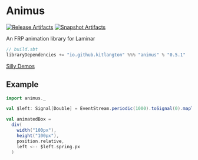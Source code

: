 # Animus

[![Release Artifacts][Badge-SonatypeReleases]][Link-SonatypeReleases]
[![Snapshot Artifacts][Badge-SonatypeSnapshots]][Link-SonatypeSnapshots]

An FRP animation library for Laminar

```sbt
// build.sbt
libraryDependencies += "io.github.kitlangton" %%% "animus" % "0.5.1"
```

[Silly Demos](https://animus-examples.surge.sh)

## Example

```scala
import animus._

val $left: Signal[Double] = EventStream.periodic(1000).toSignal(0).mapToValue(Random.nextDouble() * 1000)

val animatedBox =
  div(
    width("100px"),
    height("100px"),
    position.relative,
    left <-- $left.spring.px
  )
```

[Badge-SonatypeReleases]: https://img.shields.io/nexus/r/https/oss.sonatype.org/io.github.kitlangton/animus_2.13.svg "Sonatype Releases"
[Badge-SonatypeSnapshots]: https://img.shields.io/nexus/s/https/oss.sonatype.org/io.github.kitlangton/animus_2.13.svg "Sonatype Snapshots"
[Link-SonatypeSnapshots]: https://oss.sonatype.org/content/repositories/snapshots/io/github/kitlangton/animus_2.13/ "Sonatype Snapshots"
[Link-SonatypeReleases]: https://oss.sonatype.org/content/repositories/releases/io/github/kitlangton/animus_2.13/ "Sonatype Releases"
